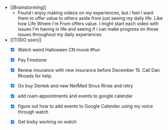   * [[Brainstorming]]
    * Found i enjoy making videos on my experiences, but i feel i want them to offer value to others aside from just seeing my daily life. Like how Life Where I'm From offers value. I might start each video with issues I'm having in life and seeing if i can make progress on those issues throughout my daily experiences 
  * [[TODO soon]]
    * [x] Watch weird Halloween CN movie #fun

    * [x] Pay Firestone 
    * [x] Renew insurance with new insurance before December 15. Call Dan Rhoads for help. 
    * [x] Go buy Dentek and new NeilMed Sinus Rinse and retry
    * [x] add roam appointments and events to google calendar 
    * [x] figure out how to add events to Google Calender using my voice through watch
    * [x] Get bixby working on watch